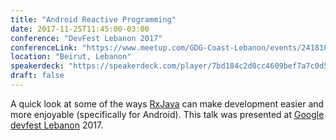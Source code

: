 ```yaml
---
title: "Android Reactive Programming"
date: 2017-11-25T11:45:00-03:00
conference: "DevFest Lebanon 2017"
conferenceLink: "https://www.meetup.com/GDG-Coast-Lebanon/events/241810435/?_cookie-check=p-fgb7iOKcNtkPRSm"
location: "Beirut, Lebanon"
speakerdeck: "https://speakerdeck.com/player/7bd184c2d0cc4609bef7a7c0d53b1b48"
draft: false
---
```

A quick look at some of the ways [RxJava](https://github.com/ReactiveX/RxJava) can make development easier and more enjoyable (specifically for Android).
This talk was presented at [Google devfest Lebanon](https://www.meetup.com/GDG-Coast-Lebanon/events/241810435/) 2017.

